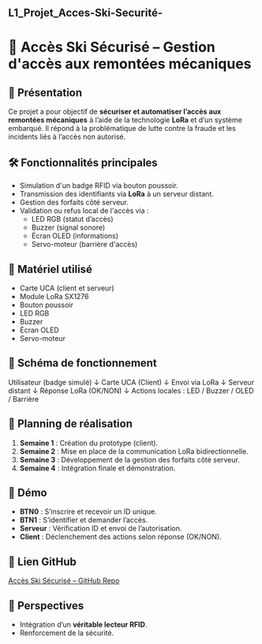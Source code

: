 ## L1_Projet_Acces-Ski-Securité-

# 🎿 Accès Ski Sécurisé – Gestion d'accès aux remontées mécaniques

## 📌 Présentation

Ce projet a pour objectif de **sécuriser et automatiser l’accès aux remontées mécaniques** à l’aide de la technologie **LoRa** et d’un système embarqué. Il répond à la problématique de lutte contre la fraude et les incidents liés à l’accès non autorisé.

## 🛠 Fonctionnalités principales

- Simulation d'un badge RFID via bouton poussoir.
- Transmission des identifiants via **LoRa** à un serveur distant.
- Gestion des forfaits côté serveur.
- Validation ou refus local de l'accès via :
  - LED RGB (statut d’accès)
  - Buzzer (signal sonore)
  - Écran OLED (informations)
  - Servo-moteur (barrière d'accès)

## 🧰 Matériel utilisé

- Carte UCA (client et serveur)
- Module LoRa SX1276
- Bouton poussoir
- LED RGB
- Buzzer
- Écran OLED
- Servo-moteur

## 🔄 Schéma de fonctionnement
Utilisateur (badge simulé)
        ↓
Carte UCA (Client)
        ↓
   Envoi via LoRa
        ↓
    Serveur distant
        ↓
   Réponse LoRa (OK/NON)
        ↓
Actions locales : LED / Buzzer / OLED / Barrière


## 📅 Planning de réalisation

1. **Semaine 1** : Création du prototype (client).
2. **Semaine 2** : Mise en place de la communication LoRa bidirectionnelle.
3. **Semaine 3** : Développement de la gestion des forfaits côté serveur.
4. **Semaine 4** : Intégration finale et démonstration.

## 🧪 Démo

- **BTN0** : S’inscrire et recevoir un ID unique.
- **BTN1** : S’identifier et demander l’accès.
- **Serveur** : Vérification ID et envoi de l’autorisation.
- **Client** : Déclenchement des actions selon réponse (OK/NON).

## 🔗 Lien GitHub

[Accès Ski Sécurisé – GitHub Repo](https://github.com/usmanameer0807/L1_Projet_Acc-sSkiS-curis-)

## 🚀 Perspectives

- Intégration d’un **véritable lecteur RFID**.
- Renforcement de la sécurité.
